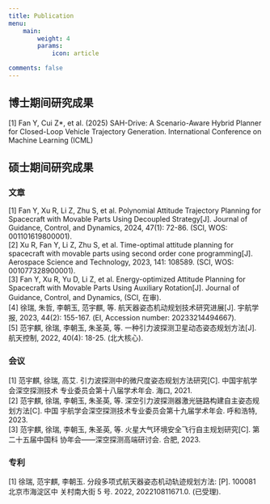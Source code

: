 ```yaml
---
title: Publication
menu:
    main: 
        weight: 4
        params:
            icon: article

comments: false
---
```


## 博士期间研究成果
[1] Fan Y, Cui Z*, et al. (2025) SAH-Drive: A Scenario-Aware Hybrid Planner for Closed-Loop Vehicle Trajectory Generation. International Conference on Machine Learning (ICML)


## 硕士期间研究成果

### 文章
[1] Fan Y, Xu R, Li Z, Zhu S, et al. Polynomial Attitude Trajectory Planning for Spacecraft with Movable  Parts Using Decoupled Strategy[J]. Journal of Guidance, Control, and Dynamics, 2024, 47(1): 72-86.  (SCI, WOS: 001101619800001).  
[2] Xu R, Fan Y, Li Z, Zhu S, et al. Time-optimal attitude planning for spacecraft with movable parts  using second order cone programming[J]. Aerospace Science and Technology, 2023, 141: 108589.  (SCI, WOS: 001077328900001).  
[3] Fan Y, Xu R, Yu D, Li Z, et al. Energy-optimized Attitude Planning for Spacecraft with Movable Parts  Using Auxiliary Rotation[J]. Journal of Guidance, Control, and Dynamics, (SCI, 在审).  
[4] 徐瑞, 朱哲, 李朝玉, 范宇麒, 等. 航天器姿态机动规划技术研究进展[J]. 宇航学报, 2023, 44(2):  155-167. (EI, Accession number: 20233214494667).  
[5] 范宇麒, 徐瑞, 李朝玉, 朱圣英, 等. 一种引力波探测卫星动态姿态规划方法[J]. 航天控制, 2022,  40(4): 18-25. (北大核心).


### 会议
[1] 范宇麒, 徐瑞, 高艾. 引力波探测中的微尺度姿态规划方法研究[C]. 中国宇航学会深空探测技术  专业委员会第十八届学术年会. 海口, 2021.  
[2] 范宇麒, 徐瑞, 李朝玉, 朱圣英, 等. 深空引力波探测器激光链路构建自主姿态规划方法[C]. 中国  宇航学会深空探测技术专业委员会第十九届学术年会. 呼和浩特, 2023.  
[3] 范宇麒, 徐瑞, 李朝玉, 朱圣英, 等. 火星大气环境安全飞行自主规划研究[C]. 第二十五届中国科  协年会——深空探测高端研讨会. 合肥, 2023.

### 专利
[1] 徐瑞, 范宇麒, 李朝玉. 分段多项式航天器姿态机动轨迹规划方法: [P]. 100081 北京市海淀区中  关村南大街 5 号. 2022, 202210811671.0. (已受理).